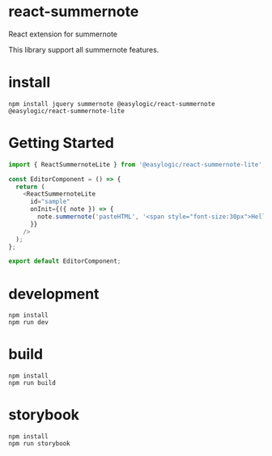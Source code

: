 # react-summernote

React extension for summernote

This library support all summernote features.

# install

```
npm install jquery summernote @easylogic/react-summernote @easylogic/react-summernote-lite
```

# Getting Started

```js
import { ReactSummernoteLite } from '@easylogic/react-summernote-lite';

const EditorComponent = () => {
  return (
    <ReactSummernoteLite
      id="sample"
      onInit={({ note }) => {
        note.summernote('pasteHTML', '<span style="font-size:30px">Hello, world for 30px</span>');
      }}
    />
  );
};

export default EditorComponent;
```

# development

```
npm install
npm run dev
```

# build

```
npm install
npm run build
```

# storybook

```
npm install
npm run storybook
```
